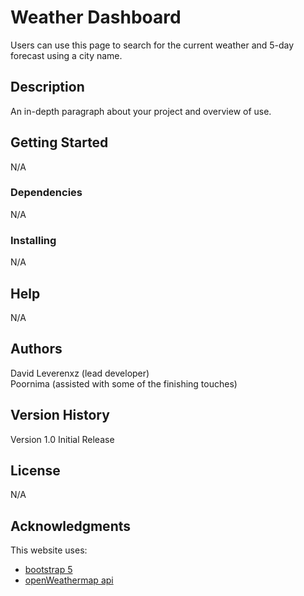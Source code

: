 # Weather Dashboard
Users can use this page to search for the current weather and 5-day forecast using a city name.<br>
## Description
An in-depth paragraph about your project and overview of use.

## Getting Started
N/A<br>
### Dependencies
N/A<br>
### Installing
N/A<br>
## Help
N/A<br>
## Authors
David Leverenxz (lead developer)<br>
Poornima (assisted with some of the finishing touches)<br>

## Version History
Version 1.0 Initial Release<br>
## License
N/A<br>
## Acknowledgments
This website uses:
* [bootstrap 5](https://getbootstrap.com/)
* [openWeathermap api](https://openweathermap.org/)
